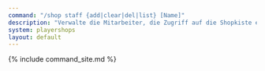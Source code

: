 ```yaml
---
command: "/shop staff {add|clear|del|list} [Name]"
description: "Verwalte die Mitarbeiter, die Zugriff auf die Shopkiste erhalten, die du gerade ansiehst. Sie können die Kiste auffüllen und ihre Einstellungen (Preis, etc.) verändern."
system: playershops
layout: default
---
```

{% include command_site.md %}
